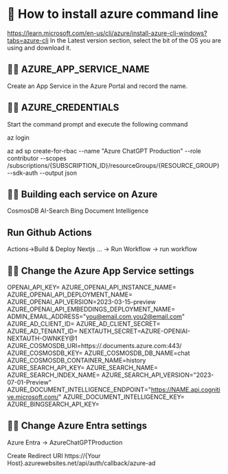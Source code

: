 # 📘 How to install azure command line

https://learn.microsoft.com/en-us/cli/azure/install-azure-cli-windows?tabs=azure-cli
In the Latest version section, select the bit of the OS you are using and download it.


## 👋🏻 AZURE_APP_SERVICE_NAME
Create an App Service in the Azure Portal and record the name.

## 👋🏻 AZURE_CREDENTIALS

Start the command prompt and execute the following command

az login

az ad sp create-for-rbac --name "Azure ChatGPT Production" --role contributor --scopes /subscriptions/{SUBSCRIPTION_ID}/resourceGroups/{RESOURCE_GROUP} --sdk-auth --output json

## 👋🏻 Building each service on Azure
CosmosDB
AI-Search
Bing
Document Intelligence

## Run Github Actions
Actions->Build & Deploy Nextjs ... -> Run Workflow -> run workflow


## 👋🏻 Change the Azure App Service settings
OPENAI_API_KEY=
AZURE_OPENAI_API_INSTANCE_NAME=
AZURE_OPENAI_API_DEPLOYMENT_NAME=
AZURE_OPENAI_API_VERSION=2023-03-15-preview
AZURE_OPENAI_API_EMBEDDINGS_DEPLOYMENT_NAME=
ADMIN_EMAIL_ADDRESS="you@email.com,you2@email.com"
AZURE_AD_CLIENT_ID=
AZURE_AD_CLIENT_SECRET=
AZURE_AD_TENANT_ID=
NEXTAUTH_SECRET=AZURE-OPENIAI-NEXTAUTH-OWNKEY@1
AZURE_COSMOSDB_URI=https://<cosmoresourcename>.documents.azure.com:443/
AZURE_COSMOSDB_KEY=
AZURE_COSMOSDB_DB_NAME=chat
AZURE_COSMOSDB_CONTAINER_NAME=history
AZURE_SEARCH_API_KEY=
AZURE_SEARCH_NAME=
AZURE_SEARCH_INDEX_NAME=
AZURE_SEARCH_API_VERSION="2023-07-01-Preview"
AZURE_DOCUMENT_INTELLIGENCE_ENDPOINT="https://NAME.api.cognitive.microsoft.com/"
AZURE_DOCUMENT_INTELLIGENCE_KEY=
AZURE_BINGSEARCH_API_KEY=

## 👋🏻 Change Azure Entra settings
Azure Entra -> AzureChatGPTProduction

Create Redirect URI 
https://{Your Host}.azurewebsites.net/api/auth/callback/azure-ad